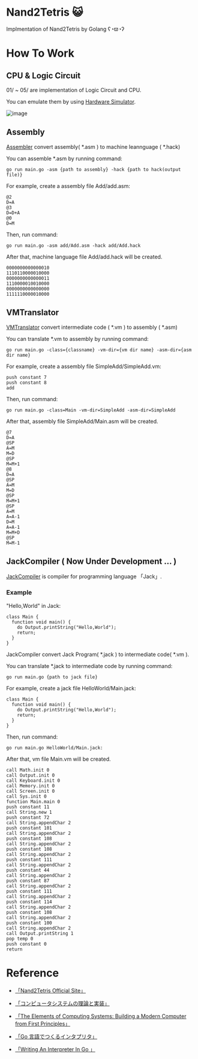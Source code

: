 # Nand2Tetris :smiley_cat:

Implmentation of Nand2Tetris by Golang ʕ◔ϖ◔ʔ

# How To Work

## CPU & Logic Circuit

01/ ~ 05/ are implementation of Logic Circuit and CPU.

You can emulate them by using [Hardware Simulator](https://www.nand2tetris.org/software).

![image](https://user-images.githubusercontent.com/57289763/128625790-8b70d3a0-bc7d-46cd-94f7-131c240742b3.png)

## Assembly

[Assembler](https://github.com/YadaYuki/nand2tetris/tree/main/assembler) convert assembly( \*.asm ) to machine leannguage ( \*.hack)

You can assemble \*.asm by running command:

```
go run main.go -asm {path to assembly} -hack {path to hack(output file)}
```

For example, create a assembly file Add/add.asm:

```
@2
D=A
@3
D=D+A
@0
D=M
```

Then, run command:

```
go run main.go -asm add/Add.asm -hack add/Add.hack
```

After that, machine language file Add/add.hack will be created.

```
0000000000000010
1110110000010000
0000000000000011
1110000010010000
0000000000000000
1111110000010000
```

## VMTranslator

[VMTranslator](https://github.com/YadaYuki/nand2tetris/tree/main/vm_translator) convert intermediate code ( \*.vm ) to assembly ( \*.asm)

You can translate \*.vm to assembly by running command:

```
go run main.go -class={classname} -vm-dir={vm dir name} -asm-dir={asm dir name}
```

For example, create a assembly file SimpleAdd/SimpleAdd.vm:

```
push constant 7
push constant 8
add
```

Then, run command:

```
go run main.go -class=Main -vm-dir=SimpleAdd -asm-dir=SimpleAdd
```

After that, assembly file SimpleAdd/Main.asm will be created.

```
@7
D=A
@SP
A=M
M=D
@SP
M=M+1
@8
D=A
@SP
A=M
M=D
@SP
M=M+1
@SP
A=M
A=A-1
D=M
A=A-1
M=M+D
@SP
M=M-1
```

## JackCompiler ( Now Under Development ... )

[JackCompiler](https://github.com/YadaYuki/nand2tetris/tree/main/jack_compiler) is compiler for programming language 「Jack」.

### Example

"Hello,World" in Jack:

```
class Main {
  function void main() {
    do Output.printString("Hello,World");
    return;
  }
}
```

JackCompiler convert Jack Program( \*.jack ) to intermediate code( *\.vm ).

You can translate \*.jack to intermediate code by running command:

```
go run main.go {path to jack file} 
```

For example, create a jack file HelloWorld/Main.jack:

```
class Main {
  function void main() {
    do Output.printString("Hello,World");
    return;
  }
}
```

Then, run command:

```
go run main.go HelloWorld/Main.jack:
```

After that, vm file Main.vm will be created.

```
call Math.init 0
call Output.init 0
call Keyboard.init 0
call Memory.init 0
call Screen.init 0
call Sys.init 0
function Main.main 0
push constant 11
call String.new 1
push constant 72
call String.appendChar 2
push constant 101
call String.appendChar 2
push constant 108
call String.appendChar 2
push constant 108
call String.appendChar 2
push constant 111
call String.appendChar 2
push constant 44
call String.appendChar 2
push constant 87
call String.appendChar 2
push constant 111
call String.appendChar 2
push constant 114
call String.appendChar 2
push constant 108
call String.appendChar 2
push constant 100
call String.appendChar 2
call Output.printString 1
pop temp 0
push constant 0
return
```

# Reference

- [「Nand2Tetris Official Site」](https://www.nand2tetris.org/)

- [「コンピュータシステムの理論と実装」](https://www.amazon.co.jp/%E3%82%B3%E3%83%B3%E3%83%94%E3%83%A5%E3%83%BC%E3%82%BF%E3%82%B7%E3%82%B9%E3%83%86%E3%83%A0%E3%81%AE%E7%90%86%E8%AB%96%E3%81%A8%E5%AE%9F%E8%A3%85-%E2%80%95%E3%83%A2%E3%83%80%E3%83%B3%E3%81%AA%E3%82%B3%E3%83%B3%E3%83%94%E3%83%A5%E3%83%BC%E3%82%BF%E3%81%AE%E4%BD%9C%E3%82%8A%E6%96%B9-Noam-Nisan/dp/4873117127)

- [「The Elements of Computing Systems: Building a Modern Computer from First Principles」](https://www.amazon.co.jp/Elements-Computing-Systems-Building-Principles/dp/0262640686)

- [「Go 言語でつくるインタプリタ」](https://www.amazon.co.jp/Go%E8%A8%80%E8%AA%9E%E3%81%A7%E3%81%A4%E3%81%8F%E3%82%8B%E3%82%A4%E3%83%B3%E3%82%BF%E3%83%97%E3%83%AA%E3%82%BF-Thorsten-Ball/dp/4873118220)

- [「Writing An Interpreter In Go 」](https://www.amazon.co.jp/Writing-Interpreter-Go-Thorsten-Ball/dp/3982016118/ref=pd_bxgy_img_1/358-0651022-5160614?pd_rd_w=NJ0lb&pf_rd_p=d8f6e0ab-48ef-4eca-99d5-60d97e927468&pf_rd_r=H5DDRH744DZQWEC8887N&pd_rd_r=92fb3969-78f9-42fe-9c0b-f605fd3b7bc8&pd_rd_wg=B98nq&pd_rd_i=3982016118&psc=1)
